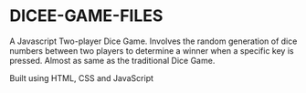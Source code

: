 # DICEE-GAME-FILES
A Javascript Two-player Dice  Game. Involves the random generation of dice numbers between two players to determine a winner when a specific key is pressed. Almost as same as the traditional Dice Game.

Built using HTML, CSS and JavaScript
